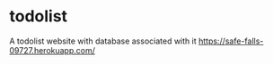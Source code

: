 # todolist
A todolist website with database associated with it
https://safe-falls-09727.herokuapp.com/
